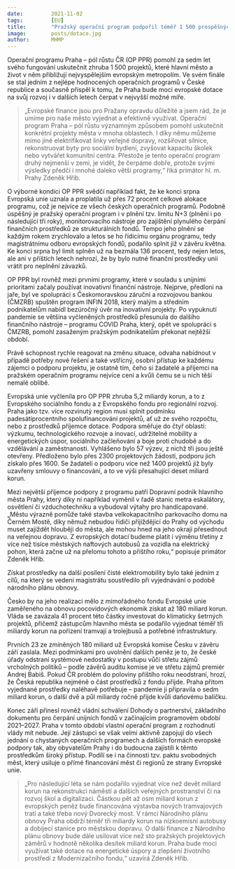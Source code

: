 ```yaml
---
date:         2021-11-02
tags:         [EU]
title:        "Pražský operační program podpořil téměř 1 500 prospěšných projektů "
image: 	      posts/dotace.jpg
author:       MHMP
---
```


Operační programu Praha – pól růstu ČR (OP PPR) pomohl za sedm let svého fungování uskutečnit zhruba 1 500 projektů, které hlavní město a život v něm přibližují nejvyspělejším evropským metropolím. Ve svém finále se stal jedním z nejlépe hodnocených operačních programů v České republice a současně přispěl k tomu, že Praha bude moci evropské dotace na svůj rozvoj i v dalších letech čerpat v nejvyšší možné míře.  

> „Evropské finance jsou pro Pražany opravdu důležité a jsem rád, že je umíme pro naše město vyjednat a efektivně využívat. Operační program Praha – pól růstu významným způsobem pomohl uskutečnit konkrétní projekty města v mnoha oblastech. I díky němu můžeme mimo jiné elektrifikovat linky veřejné dopravy, rozšiřovat silnice, rekonstruovat byty pro sociální bydlení, zvyšovat kapacitu školek nebo vytvářet komunitní centra. Přestože je tento operační program druhý nejmenší v zemi, je vidět, že čerpáme dobře, protože svými výsledky předčí i mnohé daleko větší programy,“ říká primátor hl. m. Prahy Zdeněk Hřib.  

O výborné kondici OP PPR svědčí například fakt, že ke konci srpna Evropská unie uznala a proplatila už přes 72 procent celkové alokace programu, což je nejvíce ze všech českých operačních programů. Podobně úspěšný je pražský operační program i v plnění tzv. limitu N+3 (plnění i po následující tři roky), monitorovacího nástroje pro zajištění plynulého čerpání finančních prostředků ze strukturálních fondů. Tempo jeho plnění se každým rokem zrychlovalo a letos se ho řídicímu orgánu programu, tedy magistrátnímu odboru evropských fondů, podařilo splnit již v závěru května. Ke konci srpna byl limit splněn už na bezmála 136 procent, tedy nejen letos, ale ani v příštích letech nehrozí, že by bylo nutné finanční prostředky unii vrátit pro neplnění závazků. 

OP PPR byl rovněž mezi prvními programy, které v souladu s unijními prioritami začaly používat inovativní finanční nástroje. Nejprve, předloni na jaře, byl ve spolupráci s Českomoravskou záruční a rozvojovou bankou (ČMZRB) spuštěn program INFIN 2018, který malým a středním podnikatelům nabídl bezúročný úvěr na inovativní projekty. Po vypuknutí pandemie se většina vyčleněných prostředků přesunula do dalšího finančního nástroje – programu COVID Praha, který, opět ve spolupráci s ČMZRB, pomohl zasaženým pražským podnikatelům překonat nejtěžší období. 

Právě schopnost rychle reagovat na změnu situace, odvaha nabídnout v případě potřeby nové řešení a také vstřícný, osobní přístup ke každému zájemci o podporu projektu, je ostatně tím, čeho si žadatelé a příjemci na pražském operačním programu nejvíce cení a kvůli čemu se u nich těší nemalé oblibě.  

Evropská unie vyčlenila pro OP PPR zhruba 5,2 miliardy korun, a to z Evropského sociálního fondu a z Evropského fondu pro regionální rozvoj. Praha jako tzv. více rozvinutý region musí splnit podmínku padesátiprocentního spolufinancování projektů, ať už ze svého rozpočtu, nebo z prostředků příjemce dotace. Podpora směřuje do čtyř oblastí: výzkumu, technologického rozvoje a inovací, udržitelné mobility a energetických úspor, sociálního začleňování a boje proti chudobě a do vzdělávání a zaměstnanosti. Vyhlášeno bylo 57 výzev, z nichž tři jsou ještě otevřeny. Předloženo bylo přes 2300 projektových žádostí, podporu jich získalo přes 1600. Se žadateli o podporu více než 1400 projektů již byly uzavřeny smlouvy o financování, a to ve výši přesahující deset miliard korun.  

Mezi největší příjemce podpory z programu patří Dopravní podnik hlavního města Prahy, který díky ní například vyměnil v řadě stanic metra eskalátory, osvětlení či vzduchotechniku a vybudoval výtahy pro handicapované. „Městu výrazně pomůže také stavba velkokapacitního parkovacího domu na Černém Mostě, díky němuž nebudou řidiči přijíždějící do Prahy od východu muset zajíždět hlouběji do města, ale mohou hned na jeho okraji přesednout na veřejnou dopravu. Z evropských dotací budeme platit i výměnu třetiny z více než tisíce městských naftových autobusů za vozidla na elektrický pohon, která začne už na přelomu tohoto a příštího roku,“ popisuje primátor Zdeněk Hřib. 

Získat prostředky na další posílení čisté elektromobility bylo také jedním z cílů, na který se vedení magistrátu soustředilo při vyjednávání o podobě národního plánu obnovy.

Česko by na jeho realizaci mělo z mimořádného fondu Evropské unie zaměřeného na obnovu pocovidových ekonomik získat až 180 miliard korun. Vláda se zavázala 41 procent této částky investovat do klimaticky šetrných projektů, přičemž zástupcům hlavního města se podařilo vyjednat téměř tři miliardy korun na pořízení tramvají a trolejbusů a potřebné infrastruktury.  

Prvních 23 ze zmíněných 180 miliard už Evropská komise Česku v závěru září zaslala. Mezi podmínkami pro uvolnění dalších peněz je to, že české úřady odstraní systémové nedostatky v postupu vůči střetu zájmů vrcholných politiků – podle závěrů auditu komise je ve střetu zájmů premiér Andrej Babiš. Pokud ČR problém do poloviny příštího roku neodstraní, hrozí, že Česká republika nejméně o část prostředků z fondu přijde. Praha přitom vyjednané prostředky naléhavě potřebuje – pandemie ji připravila o sedm miliard korun, o další dvě a půl miliardy ročně přijde kvůli daňovému balíčku. 

Konec září přinesl rovněž vládní schválení Dohody o partnerství, základního dokumentu pro čerpání unijních fondů v začínajícím programovém období 2021–2027. Praha v tomto období vlastní operační program z rozhodnutí vlády mít nebude. Její zástupci se však velmi aktivně zapojují do všech jednání o chystaných operačních programech a dalších formách evropské podpory tak, aby obyvatelům Prahy i do budoucna zajistili k těmto prostředkům široký přístup. Podílí se i na činnosti tzv. paktu svobodných měst, který usiluje o přímé financování měst či regionů ze strany Evropské unie.

> „Pro následující léta se nám podařilo vyjednat více než devět miliard korun na rekonstrukci náměstí a dalších veřejných prostranství či na rozvoj škol a digitalizaci. Částkou pět až osm miliard korun z evropských peněz bude financována výstavba nových tramvajových tratí a také třeba nový Dvorecký most. V rámci Národního plánu obnovy Praha obdrží téměř tři miliardy korun na nízkoemisní autobusy a dobíjecí stanice pro městskou dopravu. O další finance z Národního plánu obnovy bude dále usilovat více než sto pražských projektových záměrů v hodnotě několika desítek miliard korun. Praha bude moci využívat také dotace na energetické úspory a zlepšení životního prostředí z Modernizačního fondu,“ uzavírá Zdeněk Hřib.
